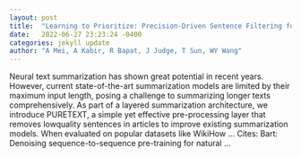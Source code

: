 ```yaml
---
layout: post
title:  "Learning to Prioritize: Precision-Driven Sentence Filtering for Long Text Summarization"
date:   2022-06-27 23:23:24 -0400
categories: jekyll update
author: "A Mei, A Kabir, R Bapat, J Judge, T Sun, WY Wang"
---
```

Neural text summarization has shown great potential in recent years. However, current state-of-the-art summarization models are limited by their maximum input length, posing a challenge to summarizing longer texts comprehensively. As part of a layered summarization architecture, we introduce PURETEXT, a simple yet effective pre-processing layer that removes lowquality sentences in articles to improve existing summarization models. When evaluated on popular datasets like WikiHow …
Cites: ‪Bart: Denoising sequence-to-sequence pre-training for natural …‬  